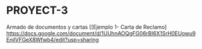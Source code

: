 # PROYECT-3
Armado de documentos y cartas
[[Ejemplo 1- Carta de Reclamo] https://docs.google.com/document/d/1UUhnAOQgFG06rBI6X1SrH0EUowu9EnjlVFGeX8Wfwb4/edit?usp=sharing
